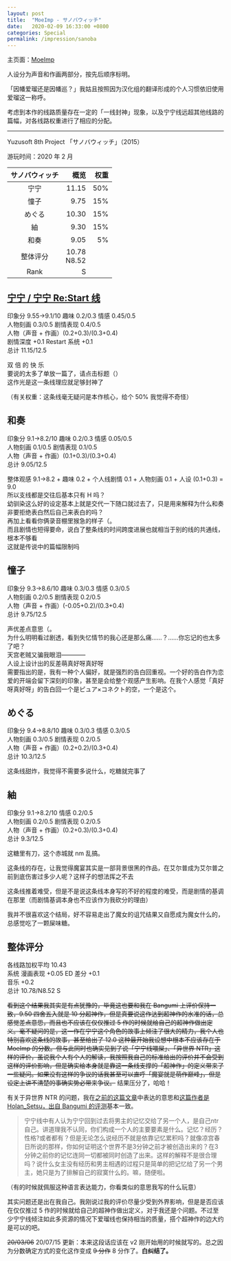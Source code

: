 ```yaml
---
layout: post
title:  "MoeImp - サノバウィッチ"
date:   2020-02-09 16:33:00 +0800
categories: Special
permalink: /impression/sanoba
---
```


主页面：[MoeImp](http://yoro.xyz/impression)

人设分为声音和作画两部分，按先后顺序标明。

「因幡爱瑠还是因幡巡？」我姑且按照因为汉化组的翻译形成的个人习惯依旧使用爱瑠这一称呼。

考虑到本作的线路质量存在一定的「一线封神」现象，以及宁宁线远超其他线路的篇幅，对各线路权重进行了相应的分配。

---

Yuzusoft 8th Project 「サノバウィッチ」（2015）

游玩时间：2020 年 2 月

| サノバウィッチ | 概览 |权重|
| :---------------: |---: |---: |
| 宁宁 | 11.15 |50%|
| 憧子 | 9.75 |15%|
| めぐる | 10.30 |15%|
| 紬 | 9.30 |15%|
| 和奏 | 9.05 |5%|
| 整体评分 |10.78<br />N8.52||
| Rank |  S  ||

## [宁宁 / 宁宁 Re:Start 线](http://yoro.xyz/kawaiigirls/2020/02/06/sanoba-nene.html)

印象分 9.55→9.1/10 趣味 0.2/0.3 情感 0.45/0.5<br />
人物刻画 0.3/0.5 剧情表现 0.4/0.5<br />
人物（声音 + 作画）(0.2+0.3)/(0.3+0.4)<br />
剧情深度 +0.1 Restart 系统 +0.1<br />
总计 11.15/12.5

双  倍  的  快  乐<br />
要说的太多了单放一篇了，请点击标题（）<br />
这作光是这一条线理应就足够封神了

（有关权重：这条线毫无疑问是本作核心，给个 50% 我觉得不奇怪）

## 和奏

印象分 9.1→8.2/10 趣味 0.2/0.3 情感 0.05/0.5<br />
人物刻画 0.1/0.5 剧情表现 0.1/0.5<br />
人物（声音 + 作画）(0.1+0.3)/(0.3+0.4)<br />
总计 9.05/12.5

整体观感 9.1→8.2 + 趣味 0.2 + 个人线剧情 0.1 + 人物刻画 0.1 + 人设 (0.1+0.3) = 9.0<br />
所以支线都是交往后基本只有 H 吗？<br />
幼驯染这么好的设定基本上就是交代一下随口就过去了，只是用来解释为什么和奏非要拒绝表白然后自己来表白的吗？<br />
再加上看看你俩录音棚里猴急的样子（。<br />
而且剧情也短得要命，说白了整条线的时间跨度进展也就相当于别的线的共通线，根本不够看<br />
这就是传说中的篇幅限制吗

## 憧子

印象分 9.3→8.6/10 趣味 0.3/0.3 情感 0.3/0.5<br />
人物刻画 0.2/0.5 剧情表现 0.2/0.5<br />
人物（声音 + 作画）(-0.05+0.2)/(0.3+0.4)<br />
总计 9.75/12.5

声优差点意思（。<br />
为什么明明看过剧透，看到失忆情节的我心还是那么痛……？……你忘记的也太多了吧？<br />
天宫老贼又骗我眼泪————<br />
人设上设计出的反差萌真好呀真好呀<br />
需要指出的是，我有一种个人偏好，就是强烈的告白回重视。一个好的告白作为恋爱的开端会留下深刻的印象，甚至是会给整个观感产生影响。在我个人感觉「真好呀真好呀」的告白回一个是ピュア×コネクト的空，一个是这个。

## めぐる

印象分 9.4→8.8/10 趣味 0.3/0.3 情感 0.3/0.5<br />
人物刻画 0.3/0.5 剧情表现 0.2/0.5<br />
人物（声音 + 作画）(0.2+0.2)/(0.3+0.4)<br />
总计 10.3/12.5

这条线甜炸，我觉得不需要多说什么，吃糖就完事了

## 紬

印象分 9.1→8.2/10 情感 0.2/0.5<br />
人物刻画 0.2/0.5 剧情表现 0.2/0.5<br />
人物（声音 + 作画）(0.2+0.3)/(0.3+0.4)<br />
总计 9.3/12.5

这糖里有刀，这个赤城就 nm 乱搞。

这条线的存在，让我觉得魔宴其实是一部背景很黑的作品，在艾尔普成为艾尔普之前到底伤害过多少人呢？这样子的想法挥之不去

这条线推着难受，但是不是说这条线本身写的不好的程度的难受，而是剧情的基调在那里（而剧情基调本身也不应该作为我砍分的理由）

我并不很喜欢这个结局，好不容易走出了魔女的诅咒结果又自愿成为魔女什么的，总感觉吃了一颗屎味糖。

## 整体评分

各线路加权平均 10.43<br />
系统 漫画表现 +0.05 ED 差分 +0.1<br />
音乐 +0.2<br />
总计 10.78/N8.52 S

~~看到这个结果我其实是有点犹豫的，毕竟这也要和我在 Bangumi 上评价保持一致，9.50 四舍五入就是 10 分超神作，但是真要说这作达到超神作的水准的话，总感觉差点意思，而且也不应该在仅仅推过 5 作的时候就给自己的超神作做出定义。毫不疑问的是，这一作在宁宁这个角色的故事上倾注了很大的精力，我个人也特别喜欢这条线的故事，甚至给出了 12.0 这种最开始我设想中根本不应该存在于 MoeImp 的分数。但与此同时也确实见到了说「宁宁线喂屎」、「异世界 NTR」这样的评价，虽说我个人有个人的解读，我按照我自己的标准给出的评价并不会受到这样的评价影响，但是确实给本身就是靠这一条线支撑的「超神作」的定义带来了一些疑问。如果没有这样的争议的话我甚至可以直呼「魔宴就是萌作巅峰」，但是设定上讲不清楚的事确实势必带来争议。~~ 结果压分了，哈哈！

有关于异世界 NTR 的问题，我在[之前的这篇文章](http://yoro.xyz/kawaiigirls/2020/02/06/sanoba-nene.html)中表达的意思和[这篇作者是 Holan_Setsu，出自 Bangumi 的评测](http://bgm.tv/blog/272846)基本一致。

> 宁宁线中有人认为宁宁回到过去将男主的记忆交给了另一个人，是自己ntr自己。讲道理我不认同，你们构成一个人的主要要素是什么。记忆？经历？性格?或者都有？但是无论怎么说经历不就是依靠记忆累积吗？就像凉宫春日所说的那样，你如何证明这个世界不是3分钟之前才被创造出来的？在3分钟之前你的记忆连同一切都被同时创造了出来。这样的解释不是很合理吗？说什么女主没有经历和男主相遇的过程只是简单的把记忆给了另一个男主，她只是为了排解自己的寂寞什么的。嘛，随便啦。

（有的时候就佩服这种语言表达能力，你看类似的意思我写的什么玩意）

其实问题还是出在我自己。我刚说过我的评价尽量少受到外界影响，但是是否应该在仅仅推过 5 作的时候就给自己的超神作做出定义，对于我还是个问题。不过至少宁宁线倾注如此多资源的情况下爱瑠线也保持相当的质量，搭个超神作的边大约是可以的吧。

~~20/03/06~~ 20/07/15 更新：本来这段话应该在 v2 刚开始用的时候就写的。总之因为分数确定方式的变化这作变成 ~~9 分作~~ 8 分作了。**白纠结了。**
